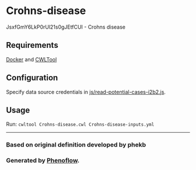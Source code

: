 # Crohns-disease

JsxfGmY6LkP0rUl21s0gJEtfCUI - Crohns disease

## Requirements

[Docker](https://docs.docker.com/install/) and [CWLTool](https://github.com/common-workflow-language/cwltool#install)

## Configuration

Specify data source credentials in [js/read-potential-cases-i2b2.js](js/read-potential-cases-i2b2.js).

## Usage

Run: `cwltool Crohns-disease.cwl Crohns-disease-inputs.yml`

***

### Based on original definition developed by phekb
### Generated by [Phenoflow](https://kclhi.org/phenoflow).

